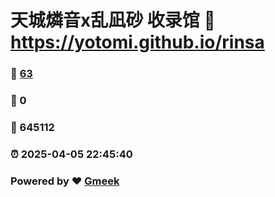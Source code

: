 # 天城燐音x乱凪砂 收录馆 :link: https://yotomi.github.io/rinsa 
### :page_facing_up: [63](https://yotomi.github.io/rinsa/tag.html) 
### :speech_balloon: 0 
### :hibiscus: 645112 
### :alarm_clock: 2025-04-05 22:45:40 
### Powered by :heart: [Gmeek](https://github.com/Meekdai/Gmeek)
